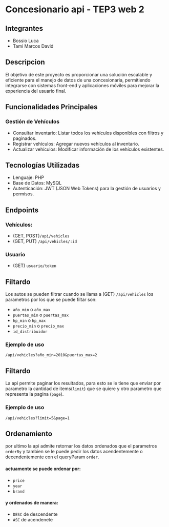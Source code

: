 # Concesionario api - TEP3 web 2 
 ## Integrantes
   * Bossio Luca 
   * Tami Marcos David
##  Descripcion
  El objetivo de este proyecto es proporcionar una solución escalable y eficiente para el manejo de datos de una concesionaria, permitiendo integrarse con sistemas front-end y aplicaciones móviles para mejorar la experiencia del usuario final.
## Funcionalidades Principales
### Gestión de Vehículos
  * Consultar inventario: Listar todos los vehículos disponibles con filtros y paginados.
  * Registrar vehículos: Agregar nuevos vehículos al inventario.
  * Actualizar vehículos: Modificar información de los vehículos existentes.
## Tecnologías Utilizadas
* Lenguaje: PHP
* Base de Datos: MySQL 
* Autenticación: JWT (JSON Web Tokens) para la gestión de usuarios y permisos.
## Endpoints
### Vehículos:
* (GET, POST)`/api/vehicles`  
* (GET, PUT) `/api/vehicles/:id`
### Usuario
* (GET) `usuario/token`
## Filtardo
Los autos se pueden filtrar cuando se llama a (GET) `/api/vehicles`
los parametros por los que se puede filtar son: 
* `año_min` o `año_max`
* `puertas_min` o `puertas_max`
* `hp_min` o `hp_max` 
* `precio_min` o `precio_max`
* `id_distribuidor`
### Ejemplo de uso 
  `/api/vehicles?año_min=2010&puertas_max=2`
## Filtardo
La api permite paginar los resultados, para esto se le tiene que enviar por parametro la cantidad de items(`limit`) que se quiere y otro parametro que representa la pagina (`page`).
### Ejemplo de uso 
  `/api/vehicles?limit=5&page=1`
## Ordenamiento
por ultimo la api admite retornar los datos ordenados que el parametros `orderBy` y tambien se le puede pedir los datos acendentemente o decendentemente con el queryParam `order`.
#### actuamente se puede ordenar por: 
* `price`
* `year`
* `brand`
#### y ordenados de manera:
* `DESC` de descendente 
* `ASC` de acendenete
